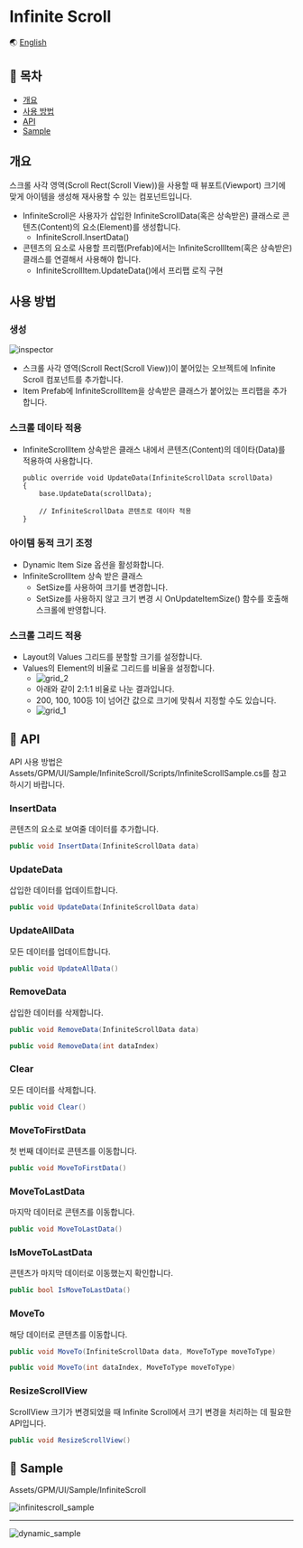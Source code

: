 # Infinite Scroll

🌏 [English](README.en.md)

## 🚩 목차

* [개요](#개요)
* [사용 방법](#사용-방법)
* [API](#-api)
* [Sample](#-sample)

## 개요

스크롤 사각 영역(Scroll Rect(Scroll View))을 사용할 때 뷰포트(Viewport) 크기에 맞게 아이템을 생성해 재사용할 수 있는 컴포넌트입니다.

* InfiniteScroll은 사용자가 삽입한 InfiniteScrollData(혹은 상속받은) 클래스로 콘텐츠(Content)의 요소(Element)를 생성합니다.
    * InfiniteScroll.InsertData()
* 콘텐츠의 요소로 사용할 프리팹(Prefab)에서는 InfiniteScrollItem(혹은 상속받은) 클래스를 연결해서 사용해야 합니다.
    * InfiniteScrollItem.UpdateData()에서 프리팹 로직 구현

## 사용 방법

### 생성
![inspector](images/inspector.png)
* 스크롤 사각 영역(Scroll Rect(Scroll View))이 붙어있는 오브젝트에 Infinite Scroll 컴포넌트를 추가합니다.
* Item Prefab에 InfiniteScrollItem을 상속받은 클래스가 붙어있는 프리팹을 추가합니다.

### 스크롤 데이타 적용
* InfiniteScrollItem 상속받은 클래스 내에서 콘텐츠(Content)의 데이타(Data)를 적용하여 사용합니다.
    ```
    public override void UpdateData(InfiniteScrollData scrollData)
    {
        base.UpdateData(scrollData);

        // InfiniteScrollData 콘텐츠로 데이타 적용
    }
    ```

### 아이템 동적 크기 조정
* Dynamic Item Size 옵션을 활성화합니다.
* InfiniteScrollItem 상속 받은 클래스
    * SetSize를 사용하여 크기를 변경합니다.
    * SetSize를 사용하지 않고 크기 변경 시 OnUpdateItemSize() 함수를 호출해 스크롤에 반영합니다.

### 스크롤 그리드 적용
* Layout의 Values 그리드를 분할할 크기를 설정합니다.
* Values의 Element의 비율로 그리드를 비율을 설정합니다.
    * ![grid_2](images/grid_2.png)
    * 아래와 같이 2:1:1 비율로 나눈 결과입니다.
    * 200, 100, 100등 1이 넘어간 값으로 크기에 맞춰서 지정할 수도 있습니다.
    * ![grid_1](images/grid_1.png)

## 🔨 API

API 사용 방법은 Assets/GPM/UI/Sample/InfiniteScroll/Scripts/InfiniteScrollSample.cs를 참고하시기 바랍니다.

### InsertData

콘텐츠의 요소로 보여줄 데이터를 추가합니다.

```cs
public void InsertData(InfiniteScrollData data)
```

### UpdateData

삽입한 데이터를 업데이트합니다.

```cs
public void UpdateData(InfiniteScrollData data)
```

### UpdateAllData

모든 데이터를 업데이트합니다.

```cs
public void UpdateAllData()
```

### RemoveData

삽입한 데이터를 삭제합니다.

```cs
public void RemoveData(InfiniteScrollData data)
```
```cs
public void RemoveData(int dataIndex)
```

### Clear

모든 데이터를 삭제합니다.

```cs
public void Clear()
```

### MoveToFirstData

첫 번째 데이터로 콘텐츠를 이동합니다.

```cs
public void MoveToFirstData()
```

### MoveToLastData

마지막 데이터로 콘텐츠를 이동합니다.

```cs
public void MoveToLastData()
```

### IsMoveToLastData

콘텐츠가 마지막 데이터로 이동했는지 확인합니다.

```cs
public bool IsMoveToLastData()
```

### MoveTo

해당 데이터로 콘텐츠를 이동합니다.

```cs
public void MoveTo(InfiniteScrollData data, MoveToType moveToType)
```

```cs
public void MoveTo(int dataIndex, MoveToType moveToType)
```

### ResizeScrollView

ScrollView 크기가 변경되었을 때 Infinite Scroll에서 크기 변경을 처리하는 데 필요한 API입니다.

```cs
public void ResizeScrollView()
```

## 🐾 Sample

Assets/GPM/UI/Sample/InfiniteScroll

![infinitescroll_sample](images/infinitescroll_sample.gif)

---

![dynamic_sample](images/dynamic_sample.gif)


